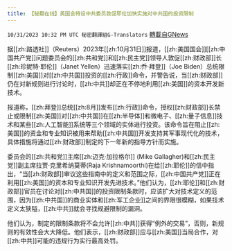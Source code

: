 ```yaml
---
title: 【秘翻在线】美国会特设中共委员敦促耶伦加快实施对中共国的投资限制
---
```

`10/31/2023 10:32 PM UTC 秘密翻譯組G-Translators` [轉載自GNews](https://gnews.org/articles/1905524)

据[[zh:路透社]]（Reuters）2023年[[zh:10月31日]]报道，[[zh:美国国会]][[zh:中国共产党]]问题委员会的[[zh:共和党]]和[[zh:民主党]]领导人敦促[[zh:财政部]]长[[zh:珍妮特·耶伦]]（Janet Yellen）迅速落实[[zh:乔·拜登]]（Joe Biden）总统限制[[zh:美国]]对[[zh:中共国]]投资的[[zh:行政]]命令，并警告说，当[[zh:财政部]]仍在对新规则进行讨论时，[[zh:中共]]却正在不停地利用[[zh:美国]]的资本开发新技术。

报道称，[[zh:拜登]]总统[[zh:8月]]发布[[zh:行政]]命令，授权[[zh:财政部]]长禁止或限制[[zh:美国]]对[[zh:中共国]]在[[zh:半导体]]和微电子、[[zh:量子信息]]技术和某些[[zh:人工智能]]系统等三个领域的实体进行投资。该命令旨在阻止[[zh:美国]]的资金和专业知识被用来帮助[[zh:中共国]]开发支持其军事现代化的技术，具体措施将通过[[zh:财政部]]制定的下一年新的指导方针而实施。

委员会的[[zh:共和党]]主席[[zh:迈克·加拉格尔]] (Mike Gallagher)和[[zh:民主党]]副主席拉贾·克里希纳莫蒂(Raja Krishnamoorthi)在给[[zh:耶伦]]的信中指出，“当[[zh:财政部]]审议这些指南中的定义和范围之际，[[zh:中国共产党]]正在利用[[zh:美国]]的资本和专业知识开发先进技术。”他们认为，[[zh:耶伦]]和[[zh:财政部]]官员在讨论对[[zh:中共国]]的投资限制条款时，应该扩大对技术定义的范围，因为[[zh:中共国]]的商业实体和[[zh:军工企业]]之间的界限很模糊，如果技术定义太狭隘，[[zh:中共]]就会寻找规避限制的漏洞。

他们认为，制定的限制条款将不会允许[[zh:中共]]获得“例外的交易”，否则，新规则的有效性会大大降低。他们表示，[[zh:财政部]]应与[[zh:美国]]当局合作，对[[zh:中共]]可能的违规行为实行最高处罚。
